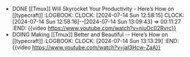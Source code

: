 - DONE [[Tmux]] Will Skyrocket Your Productivity - Here’s How on [[typecraft]]
  :LOGBOOK:
  CLOCK: [2024-07-14 Sun 12:58:15]
  CLOCK: [2024-07-14 Sun 12:58:16]--[2024-07-14 Sun 13:09:43] =>  00:11:27
  :END:
  {{video https://www.youtube.com/watch?v=niuOc02Rvrc}}
- DOING Making [[Tmux]] Better and Beautiful -- Here’s How on [[typecraft]]
  :LOGBOOK:
  CLOCK: [2024-07-14 Sun 13:13:29]
  :END:
  {{video https://www.youtube.com/watch?v=jaI3Hcw-ZaA}}
